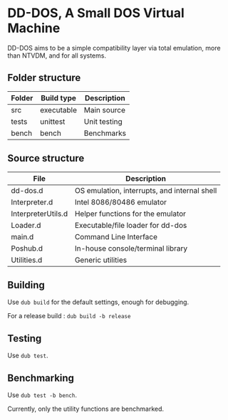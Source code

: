 # DD-DOS, A Small DOS Virtual Machine

DD-DOS aims to be a simple compatibility layer via total emulation, more than NTVDM, and for all systems.

## Folder structure

| Folder | Build type | Description |
|---|---|---|
| src | executable | Main source |
| tests | unittest | Unit testing |
| bench | bench | Benchmarks |

## Source structure

| File | Description |
|---|---|
| dd-dos.d | OS emulation, interrupts, and internal shell |
| Interpreter.d | Intel 8086/80486 emulator |
| InterpreterUtils.d | Helper functions for the emulator |
| Loader.d | Executable/file loader for dd-dos |
| main.d | Command Line Interface |
| Poshub.d | In-house console/terminal library |
| Utilities.d | Generic utilities |

## Building

Use `dub build` for the default settings, enough for debugging.

For a release build : `dub build -b release`

## Testing

Use `dub test`.

## Benchmarking

Use `dub test -b bench`.

Currently, only the utility functions are benchmarked.